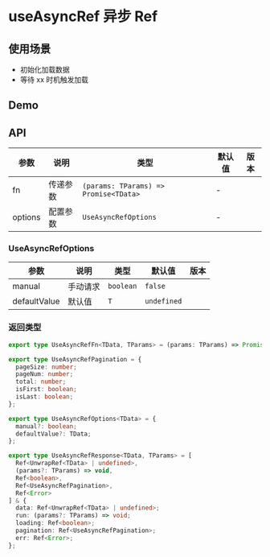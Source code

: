 # useAsyncRef 异步 Ref

## 使用场景

- 初始化加载数据
- 等待 xx 时机触发加载

## Demo

<preview path="./use-async-ref-demo.vue" title="基本使用"></preview>

## API

| 参数    | 说明     | 类型                                  | 默认值 | 版本 |
| ------- | -------- | ------------------------------------- | ------ | ---- |
| fn      | 传递参数 | `(params: TParams) => Promise<TData>` | \-     |      |
| options | 配置参数 | `UseAsyncRefOptions`                  | \-     |      |

### UseAsyncRefOptions

| 参数         | 说明     | 类型      | 默认值      | 版本 |
| ------------ | -------- | --------- | ----------- | ---- |
| manual       | 手动请求 | `boolean` | `false`     |      |
| defaultValue | 默认值   | `T`       | `undefined` |      |

### 返回类型

```ts
export type UseAsyncRefFn<TData, TParams> = (params: TParams) => Promise<TData>;

export type UseAsyncRefPagination = {
  pageSize: number;
  pageNum: number;
  total: number;
  isFirst: boolean;
  isLast: boolean;
};

export type UseAsyncRefOptions<TData> = {
  manual?: boolean;
  defaultValue?: TData;
};

export type UseAsyncRefResponse<TData, TParams> = [
  Ref<UnwrapRef<TData> | undefined>,
  (params?: TParams) => void,
  Ref<boolean>,
  Ref<UseAsyncRefPagination>,
  Ref<Error>
] & {
  data: Ref<UnwrapRef<TData> | undefined>;
  run: (params?: TParams) => void;
  loading: Ref<boolean>;
  pagination: Ref<UseAsyncRefPagination>;
  err: Ref<Error>;
};
```
